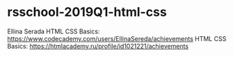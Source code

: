 # rsschool-2019Q1-html-css
Ellina Serada 
HTML CSS Basics: https://www.codecademy.com/users/EllinaSereda/achievements
HTML CSS Basics: https://htmlacademy.ru/profile/id1021221/achievements
